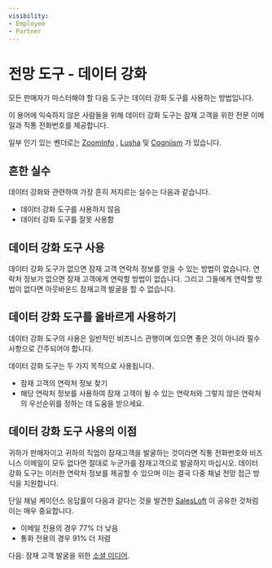 ```yaml
---
visibility:
- Employee
- Partner
---
```

# 전망 도구 - 데이터 강화

모든 판매자가 마스터해야 할 다음 도구는 데이터 강화 도구를 사용하는 방법입니다.

이 용어에 익숙하지 않은 사람들을 위해 데이터 강화 도구는 잠재 고객을 위한 전문 이메일과 직통 전화번호를 제공합니다.

일부 인기 있는 벤더로는 [ZoomInfo](https://www.zoominfo.com) , [Lusha](https://www.lusha.com) 및 [Cogniism](https://www.cognism.com) 가 있습니다.

## 흔한 실수

데이터 강화와 관련하여 가장 흔히 저지르는 실수는 다음과 같습니다.

* 데이터 강화 도구를 사용하지 않음
* 데이터 강화 도구를 잘못 사용함

## 데이터 강화 도구 사용

데이터 강화 도구가 없으면 잠재 고객 연락처 정보를 얻을 수 있는 방법이 없습니다. 연락처 정보가 없으면 잠재 고객에게 연락할 방법이 없습니다. 그리고 그들에게 연락할 방법이 없다면 아웃바운드 잠재고객 발굴을 할 수 없습니다.

## 데이터 강화 도구를 올바르게 사용하기

데이터 강화 도구의 사용은 일반적인 비즈니스 관행이며 있으면 좋은 것이 아니라 필수 사항으로 간주되어야 합니다.

데이터 강화 도구는 두 가지 목적으로 사용됩니다.

* 잠재 고객의 연락처 정보 찾기
* 해당 연락처 정보를 사용하여 잠재 고객이 될 수 있는 연락처와 그렇지 않은 연락처의 우선순위를 정하는 데 도움을 받으세요.

## 데이터 강화 도구 사용의 이점

귀하가 판매자이고 귀하의 직업이 잠재고객을 발굴하는 것이라면 직통 전화번호와 비즈니스 이메일이 모두 없다면 절대로 누군가를 잠재고객으로 발굴하지 마십시오.  데이터 강화 도구는 이러한 연락처 정보를 제공할 수 있으며 이는 결국 다중 채널 전망 접근 방식을 지원합니다.

단일 채널 케이던스 응답률이 다음과 같다는 것을 발견한 [SalesLoft](https://pages.salesloft.com/rs/432-WAJ-793/images/33%20Tips%20for%20Optimizing%20B2B%20Sales%20Emails%20eBook.pdf?mkt_tok=NDMyLVdBSi03OTMAAAF9m1SHnRS1iDQqLvHu0D3bFwd2pc2WCy-UKAdmmWQOGz-6DViCCgC4OQKpG9r6aChNmAJ2IqiLavPIjflUUTytHTF-WqfNZgIe71uWadA&ref=blog.lavender.ai) 이 공유한 것처럼 이는 매우 중요합니다.

* 이메일 전용의 경우 77% 더 낮음
* 통화 전용의 경우 91% 더 저렴

다음: 잠재 고객 발굴을 위한 [소셜 미디어](./social-media.md).
